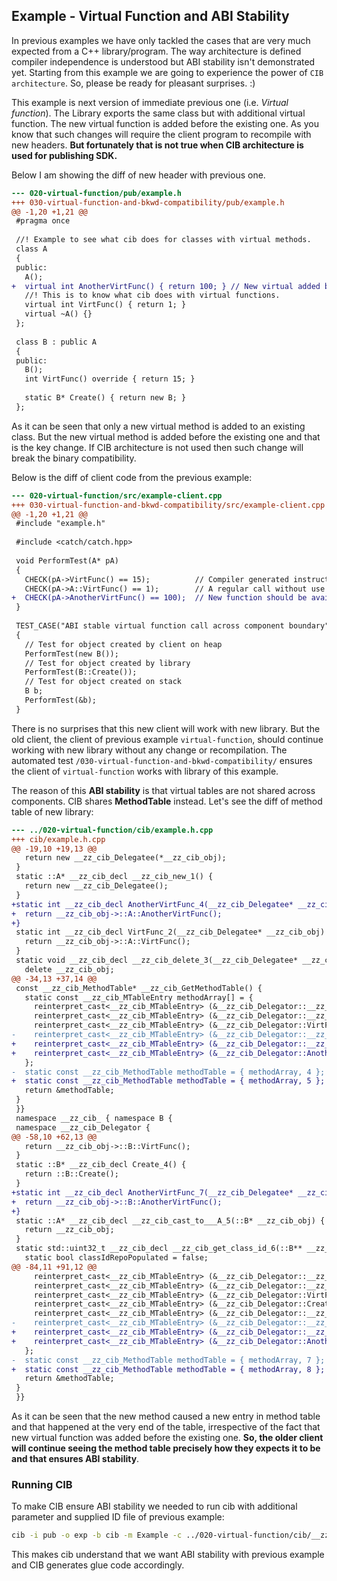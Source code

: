 ## Example - Virtual Function and ABI Stability
In previous examples we have only tackled the cases that are very much expected from a C++ library/program. The way architecture is defined compiler independence is understood but ABI stability isn't demonstrated yet. Starting from this example we are going to experience the power of `CIB architecture`. So, please be ready for pleasant surprises. :)

This example is next version of immediate previous one (i.e. *Virtual function*). The Library exports the same class but with additional virtual function. The new virtual function is added before the existing one. As you know that such changes will require the client program to recompile with new headers. **But fortunately that is not true when CIB architecture is used for publishing SDK.**

Below I am showing the diff of new header with previous one.

```diff
--- 020-virtual-function/pub/example.h
+++ 030-virtual-function-and-bkwd-compatibility/pub/example.h
@@ -1,20 +1,21 @@
 #pragma once
 
 //! Example to see what cib does for classes with virtual methods.
 class A
 {
 public:
   A();
+  virtual int AnotherVirtFunc() { return 100; } // New virtual added before existing one.
   //! This is to know what cib does with virtual functions.
   virtual int VirtFunc() { return 1; }
   virtual ~A() {}
 };
 
 class B : public A
 {
 public:
   B();
   int VirtFunc() override { return 15; }
 
   static B* Create() { return new B; }
 };

```

As it can be seen that only a new virtual method is added to an existing class. But the new virtual method is added before the existing one and that is the key change. If CIB architecture is not used then such change will break the binary compatibility.

Below is the diff of client code from the previous example:

```diff
--- 020-virtual-function/src/example-client.cpp
+++ 030-virtual-function-and-bkwd-compatibility/src/example-client.cpp
@@ -1,20 +1,21 @@
 #include "example.h"
 
 #include <catch/catch.hpp>
 
 void PerformTest(A* pA)
 {
   CHECK(pA->VirtFunc() == 15);          // Compiler generated instruction will effectively call `pA->B::VirtFunc()`
   CHECK(pA->A::VirtFunc() == 1);        // A regular call without use of virtual table.
+  CHECK(pA->AnotherVirtFunc() == 100);  // New function should be available to newer clients.
 }
 
 TEST_CASE("ABI stable virtual function call across component boundary")
 {
   // Test for object created by client on heap
   PerformTest(new B());
   // Test for object created by library
   PerformTest(B::Create());
   // Test for object created on stack
   B b;
   PerformTest(&b);
 }

```

There is no surprises that this new client will work with new library. But the old client, the client of previous example `virtual-function`, should continue working with new library without any change or recompilation. The automated test `/030-virtual-function-and-bkwd-compatibility/` ensures the client of `virtual-function` works with library of this example.

The reason of this **ABI stability** is that virtual tables are not shared across components. CIB shares **MethodTable** instead. Let's see the diff of method table of new library:

```diff
--- ../020-virtual-function/cib/example.h.cpp
+++ cib/example.h.cpp
@@ -19,10 +19,13 @@
   return new __zz_cib_Delegatee(*__zz_cib_obj);
 }
 static ::A* __zz_cib_decl __zz_cib_new_1() {
   return new __zz_cib_Delegatee();
 }
+static int __zz_cib_decl AnotherVirtFunc_4(__zz_cib_Delegatee* __zz_cib_obj) {
+  return __zz_cib_obj->::A::AnotherVirtFunc();
+}
 static int __zz_cib_decl VirtFunc_2(__zz_cib_Delegatee* __zz_cib_obj) {
   return __zz_cib_obj->::A::VirtFunc();
 }
 static void __zz_cib_decl __zz_cib_delete_3(__zz_cib_Delegatee* __zz_cib_obj) {
   delete __zz_cib_obj;
@@ -34,13 +37,14 @@
 const __zz_cib_MethodTable* __zz_cib_GetMethodTable() {
   static const __zz_cib_MTableEntry methodArray[] = {
     reinterpret_cast<__zz_cib_MTableEntry> (&__zz_cib_Delegator::__zz_cib_copy_0),
     reinterpret_cast<__zz_cib_MTableEntry> (&__zz_cib_Delegator::__zz_cib_new_1),
     reinterpret_cast<__zz_cib_MTableEntry> (&__zz_cib_Delegator::VirtFunc_2),
-    reinterpret_cast<__zz_cib_MTableEntry> (&__zz_cib_Delegator::__zz_cib_delete_3)
+    reinterpret_cast<__zz_cib_MTableEntry> (&__zz_cib_Delegator::__zz_cib_delete_3),
+    reinterpret_cast<__zz_cib_MTableEntry> (&__zz_cib_Delegator::AnotherVirtFunc_4)
   };
-  static const __zz_cib_MethodTable methodTable = { methodArray, 4 };
+  static const __zz_cib_MethodTable methodTable = { methodArray, 5 };
   return &methodTable;
 }
 }}
 namespace __zz_cib_ { namespace B {
 namespace __zz_cib_Delegator {
@@ -58,10 +62,13 @@
   return __zz_cib_obj->::B::VirtFunc();
 }
 static ::B* __zz_cib_decl Create_4() {
   return ::B::Create();
 }
+static int __zz_cib_decl AnotherVirtFunc_7(__zz_cib_Delegatee* __zz_cib_obj) {
+  return __zz_cib_obj->::B::AnotherVirtFunc();
+}
 static ::A* __zz_cib_decl __zz_cib_cast_to___A_5(::B* __zz_cib_obj) {
   return __zz_cib_obj;
 }
 static std::uint32_t __zz_cib_decl __zz_cib_get_class_id_6(::B** __zz_cib_obj) {
   static bool classIdRepoPopulated = false;
@@ -84,11 +91,12 @@
     reinterpret_cast<__zz_cib_MTableEntry> (&__zz_cib_Delegator::__zz_cib_delete_1),
     reinterpret_cast<__zz_cib_MTableEntry> (&__zz_cib_Delegator::__zz_cib_new_2),
     reinterpret_cast<__zz_cib_MTableEntry> (&__zz_cib_Delegator::VirtFunc_3),
     reinterpret_cast<__zz_cib_MTableEntry> (&__zz_cib_Delegator::Create_4),
     reinterpret_cast<__zz_cib_MTableEntry> (&__zz_cib_Delegator::__zz_cib_cast_to___A_5),
-    reinterpret_cast<__zz_cib_MTableEntry> (&__zz_cib_Delegator::__zz_cib_get_class_id_6)
+    reinterpret_cast<__zz_cib_MTableEntry> (&__zz_cib_Delegator::__zz_cib_get_class_id_6),
+    reinterpret_cast<__zz_cib_MTableEntry> (&__zz_cib_Delegator::AnotherVirtFunc_7)
   };
-  static const __zz_cib_MethodTable methodTable = { methodArray, 7 };
+  static const __zz_cib_MethodTable methodTable = { methodArray, 8 };
   return &methodTable;
 }
 }}

```

As it can be seen that the new method caused a new entry in method table and that happened at the very end of the table, irrespective of the fact that new virtual function was added before the existing one. **So, the older client will continue seeing the method table precisely how they expects it to be and that ensures ABI stability**.

### Running CIB
To make CIB ensure ABI stability we needed to run cib with additional parameter and supplied ID file of previous example:

```sh
cib -i pub -o exp -b cib -m Example -c ../020-virtual-function/cib/__zz_cib_Example-ids.h
```

This makes cib understand that we want ABI stability with previous example and CIB generates glue code accordingly.

